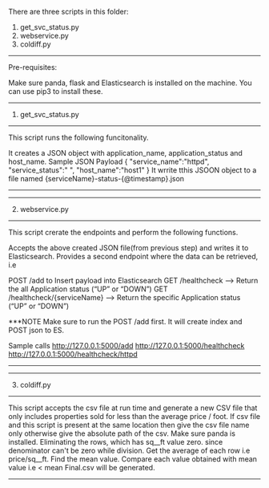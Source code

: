 There are three scripts in this folder: 
1) get_svc_status.py
2) webservice.py
3) coldiff.py
------------------------------

Pre-requisites:

Make sure panda, flask and Elasticsearch is installed on the machine. You can use pip3 to install these.

---------------------
1) get_svc_status.py 
---------------------

This script runs the following funcitonality.
 
It creates a JSON object with application_name, application_status and host_name.
Sample JSON Payload
{
   "service_name":"httpd",
   "service_status":"	",
   "host_name":"host1"
}
It wrrite tthis JSOON object to a file named {serviceName}-status-{@timestamp}.json

-------------------------------------------------------------------------

----------------
2) webservice.py 
------------------
This script crerate the endpoints and perform the following functions.

Accepts the above created JSON file(from previous step) and writes it to Elasticsearch.
Provides a second endpoint where the data can be retrieved, i.e

POST /add to Insert payload into Elasticsearch
GET /healthcheck -->  Return the all Application status (“UP” or “DOWN”)
GET /healthcheck/{serviceName} -->  Return the specific Application status (“UP” or “DOWN”)

***NOTE
Make sure to run the POST /add first. It will create index and POST json to ES.


Sample calls
http://127.0.0.1:5000/add
http://127.0.0.1:5000/healthcheck
http://127.0.0.1:5000/healthcheck/httpd

---------------------------------------------------------------------------------------

--------------
3) coldiff.py 
---------------

This script accepts the csv file at run time and generate a new CSV file that only includes properties sold for less than the average price / foot.
If csv file and this script is present at the same location then give the csv file name only otherwise give the absolute path of the csv.
Make sure panda is installed.
Eliminating the rows, which has sq__ft value zero. since denominator can't be zero while division.
Get the average of each row i.e price/sq__ft.
Find the mean value.
Compare each value obtained with mean value i.e < mean
Final.csv will be generated.

---------------------------------------------------------------------------------------
